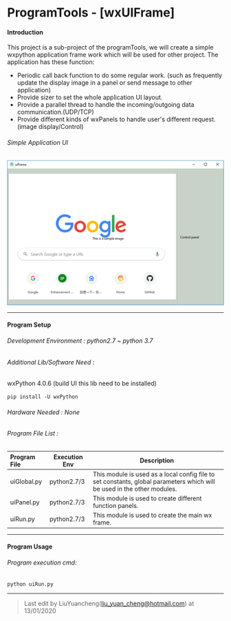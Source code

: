 # ProgramTools - [wxUIFrame] 
#### Introduction

This project is a sub-project of the programTools, we will create a simple wxpython application frame work which will be used for other project. The application has these function: 

- Periodic call back function to do some regular work. (such as frequently update the display image in a panel or send message to other application)
- Provide sizer to set the whole application UI layout.
- Provide a parallel thread to handle the incoming/outgoing data communication.(UDP/TCP)
- Provide different kinds of wxPanels to handle user's different request.(image display/Control)

###### Simple Application UI

![](doc/screen_short.png)

------

#### Program Setup

###### Development Environment : python2.7 ~ python 3.7

###### Additional Lib/Software Need :

wxPython 4.0.6 (build UI this lib need to be installed) 

```
pip install -U wxPython 
```

###### Hardware Needed : None

###### Program File List :

| Program File | Execution Env | Description                                                  |
| :----------- | ------------- | ------------------------------------------------------------ |
| uiGlobal.py  | python2.7/3   | This module is used as a local config file to set constants, global parameters which will be used in the other modules. |
| uiPanel.py   | python2.7/3   | This module is used to create different function panels.     |
| uiRun.py     | python2.7/3   | This module is used to create the main wx frame.             |

------

#### Program Usage

###### Program execution cmd: 

```
python uiRun.py
```

------

> Last edit by LiuYuancheng(liu_yuan_cheng@hotmail.com) at 13/01/2020